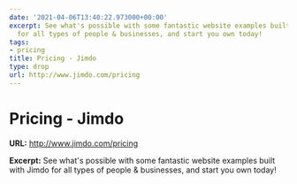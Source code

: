 ```yaml
---
date: '2021-04-06T13:40:22.973000+00:00'
excerpt: See what's possible with some fantastic website examples built with Jimdo
  for all types of people & businesses, and start you own today!
tags:
- pricing
title: Pricing - Jimdo
type: drop
url: http://www.jimdo.com/pricing
---
```


# Pricing - Jimdo

**URL:** http://www.jimdo.com/pricing

**Excerpt:** See what's possible with some fantastic website examples built with Jimdo for all types of people & businesses, and start you own today!
